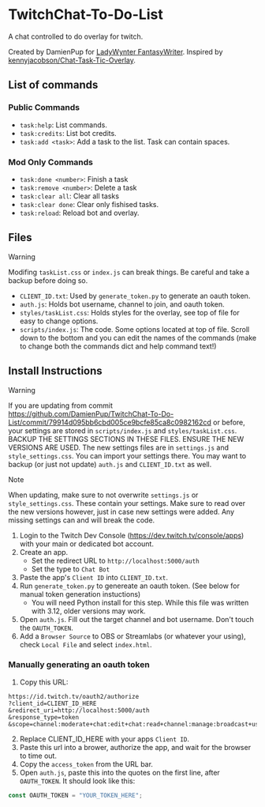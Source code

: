 # TwitchChat-To-Do-List

A chat controlled to do overlay for twitch.

Created by DamienPup for [LadyWynter FantasyWriter](https://www.twitch.tv/ladywynter_fantasywriter).
Inspired by [kennyjacobson/Chat-Task-Tic-Overlay](https://github.com/kennyjacobson/Chat-Task-Tic-Overlay).

## List of commands

### Public Commands

- `task:help`: List commands.
- `task:credits`: List bot credits.
- `task:add <task>`: Add a task to the list. Task can contain spaces.

### Mod Only Commands

- `task:done <number>`: Finish a task
- `task:remove <number>`: Delete a task
- `task:clear all`: Clear all tasks
- `task:clear done`: Clear only fishised tasks.
- `task:reload`: Reload bot and overlay.

## Files

> [!WARNING]
> Modifing `taskList.css` or `index.js` can break things. Be careful and take a backup before doing so.

- `CLIENT_ID.txt`: Used by `generate_token.py` to generate an oauth token.
- `auth.js`: Holds bot username, channel to join, and oauth token.
- `styles/taskList.css`: Holds styles for the overlay, see top of file for easy to change options.
- `scripts/index.js`: The code. Some options located at top of file. Scroll down to the bottom and you can edit the names of the commands (make to change both the commands dict and help command text!)

## Install Instructions

> [!WARNING]
> If you are updating from commit https://github.com/DamienPup/TwitchChat-To-Do-List/commit/79914d095bb6cbd005ce9bcfe85ca8c0982162cd or before, your settings are stored in `scripts/index.js` and `styles/taskList.css`.
> BACKUP THE SETTINGS SECTIONS IN THESE FILES. ENSURE THE NEW VERSIONS ARE USED.
> The new settings files are in `settings.js` and `style_settings.css`. You can import your settings there.
> You may want to backup (or just not update) `auth.js` and `CLIENT_ID.txt` as well.

> [!NOTE]
> When updating, make sure to not overwrite `settings.js` or `style_settings.css`. These contain your settings.
> Make sure to read over the new versions however, just in case new settings were added. Any missing settings can and will break the code.

1. Login to the Twitch Dev Console (https://dev.twitch.tv/console/apps) with your main or dedicated bot account.
1. Create an app.
   - Set the redirect URL to `http://localhost:5000/auth`
   - Set the type to `Chat Bot`
2. Paste the app's `Client ID` into `CLIENT_ID.txt`.
3. Run `generate_token.py` to genereate an oauth token. (See below for manual token generation instuctions)
   - You will need Python install for this step. While this file was written with 3.12, older versions may work.
5. Open `auth.js`. Fill out the target channel and bot username. Don't touch the `OAUTH_TOKEN`.
6. Add a `Browser Source` to OBS or Streamlabs (or whatever your using), check `Local File` and select `index.html`.

### Manually generating an oauth token

1. Copy this URL:
```
https://id.twitch.tv/oauth2/authorize
?client_id=CLIENT_ID_HERE
&redirect_uri=http://localhost:5000/auth
&response_type=token
&scope=channel:moderate+chat:edit+chat:read+channel:manage:broadcast+user:edit:broadcast+channel:read:redemptions+user:read:email
```
2. Replace CLIENT_ID_HERE with your apps `Client ID`.
3. Paste this url into a brower, authorize the app, and wait for the browser to time out.
4. Copy the `access_token` from the URL bar.
5. Open `auth.js`, paste this into the quotes on the first line, after `OAUTH_TOKEN`. It should look like this:
```js
const OAUTH_TOKEN = "YOUR_TOKEN_HERE";
```
